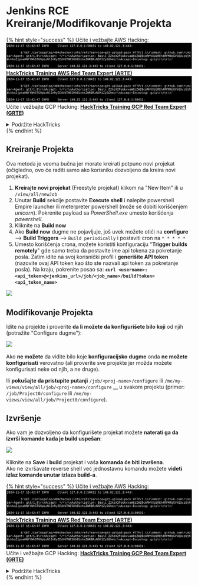 # Jenkins RCE Kreiranje/Modifikovanje Projekta

{% hint style="success" %}
Učite i vežbajte AWS Hacking:<img src="../../.gitbook/assets/image (1).png" alt="" data-size="line">[**HackTricks Training AWS Red Team Expert (ARTE)**](https://training.hacktricks.xyz/courses/arte)<img src="../../.gitbook/assets/image (1).png" alt="" data-size="line">\
Učite i vežbajte GCP Hacking: <img src="../../.gitbook/assets/image (2).png" alt="" data-size="line">[**HackTricks Training GCP Red Team Expert (GRTE)**<img src="../../.gitbook/assets/image (2).png" alt="" data-size="line">](https://training.hacktricks.xyz/courses/grte)

<details>

<summary>Podržite HackTricks</summary>

* Proverite [**planove pretplate**](https://github.com/sponsors/carlospolop)!
* **Pridružite se** 💬 [**Discord grupi**](https://discord.gg/hRep4RUj7f) ili [**telegram grupi**](https://t.me/peass) ili **pratite** nas na **Twitteru** 🐦 [**@hacktricks\_live**](https://twitter.com/hacktricks\_live)**.**
* **Podelite hakerske trikove slanjem PR-ova na** [**HackTricks**](https://github.com/carlospolop/hacktricks) i [**HackTricks Cloud**](https://github.com/carlospolop/hacktricks-cloud) github repozitorijume.

</details>
{% endhint %}

## Kreiranje Projekta

Ova metoda je veoma bučna jer morate kreirati potpuno novi projekat (očigledno, ovo će raditi samo ako korisniku dozvoljeno da kreira novi projekat).

1. **Kreirajte novi projekat** (Freestyle projekat) klikom na "New Item" ili u `/view/all/newJob`
2. Unutar **Build** sekcije postavite **Execute shell** i nalepite powershell Empire launcher ili meterpreter powershell (može se dobiti korišćenjem _unicorn_). Pokrenite payload sa _PowerShell.exe_ umesto korišćenja _powershell._
3. Kliknite na **Build now**
1. Ako **Build now** dugme ne pojavljuje, još uvek možete otići na **configure** --> **Build Triggers** --> `Build periodically` i postaviti cron na `* * * * *`
2. Umesto korišćenja crona, možete koristiti konfiguraciju "**Trigger builds remotely**" gde samo treba da postavite ime api tokena za pokretanje posla. Zatim idite na svoj korisnički profil i **generišite API token** (nazovite ovaj API token kao što ste nazvali api token za pokretanje posla). Na kraju, pokrenite posao sa: **`curl <username>:<api_token>@<jenkins_url>/job/<job_name>/build?token=<api_token_name>`**

![](<../../.gitbook/assets/image (165).png>)

## Modifikovanje Projekta

Idite na projekte i proverite **da li možete da konfigurišete bilo koji** od njih (potražite "Configure dugme"):

![](<../../.gitbook/assets/image (265).png>)

Ako **ne možete** da vidite bilo koje **konfiguracijsko** **dugme** onda **ne možete** **konfigurisati** verovatno (ali proverite sve projekte jer možda možete konfigurisati neke od njih, a ne druge).

Ili **pokušajte da pristupite putanji** `/job/<proj-name>/configure` ili `/me/my-views/view/all/job/<proj-name>/configure` \_\_ u svakom projektu (primer: `/job/Project0/configure` ili `/me/my-views/view/all/job/Project0/configure`).

## Izvršenje

Ako vam je dozvoljeno da konfigurišete projekat možete **naterati ga da izvrši komande kada je build uspešan**:

![](<../../.gitbook/assets/image (98).png>)

Kliknite na **Save** i **build** projekat i vaša **komanda će biti izvršena**.\
Ako ne izvršavate reverse shell već jednostavnu komandu možete **videti izlaz komande unutar izlaza build-a**.

{% hint style="success" %}
Učite i vežbajte AWS Hacking:<img src="../../.gitbook/assets/image (1).png" alt="" data-size="line">[**HackTricks Training AWS Red Team Expert (ARTE)**](https://training.hacktricks.xyz/courses/arte)<img src="../../.gitbook/assets/image (1).png" alt="" data-size="line">\
Učite i vežbajte GCP Hacking: <img src="../../.gitbook/assets/image (2).png" alt="" data-size="line">[**HackTricks Training GCP Red Team Expert (GRTE)**<img src="../../.gitbook/assets/image (2).png" alt="" data-size="line">](https://training.hacktricks.xyz/courses/grte)

<details>

<summary>Podržite HackTricks</summary>

* Proverite [**planove pretplate**](https://github.com/sponsors/carlospolop)!
* **Pridružite se** 💬 [**Discord grupi**](https://discord.gg/hRep4RUj7f) ili [**telegram grupi**](https://t.me/peass) ili **pratite** nas na **Twitteru** 🐦 [**@hacktricks\_live**](https://twitter.com/hacktricks\_live)**.**
* **Podelite hakerske trikove slanjem PR-ova na** [**HackTricks**](https://github.com/carlospolop/hacktricks) i [**HackTricks Cloud**](https://github.com/carlospolop/hacktricks-cloud) github repozitorijume.

</details>
{% endhint %}
